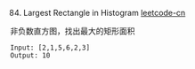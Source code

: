 84. Largest Rectangle in Histogram
[leetcode-cn](https://leetcode-cn.com/problems/largest-rectangle-in-histogram/submissions/)

非负数直方图，找出最大的矩形面积  

```
Input: [2,1,5,6,2,3]
Output: 10
```
